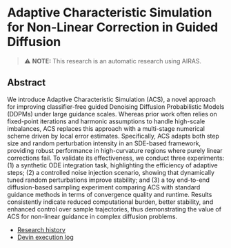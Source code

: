 # Adaptive Characteristic Simulation for Non-Linear Correction in Guided Diffusion
> ⚠️ **NOTE:** This research is an automatic research using AIRAS.
## Abstract
We introduce Adaptive Characteristic Simulation (ACS), a novel approach for improving classifier-free guided Denoising Diffusion Probabilistic Models (DDPMs) under large guidance scales. Whereas prior work often relies on fixed-point iterations and harmonic assumptions to handle high-scale imbalances, ACS replaces this approach with a multi-stage numerical scheme driven by local error estimates. Specifically, ACS adapts both step size and random perturbation intensity in an SDE-based framework, providing robust performance in high-curvature regions where purely linear corrections fail. To validate its effectiveness, we conduct three experiments: (1) a synthetic ODE integration task, highlighting the efficiency of adaptive steps; (2) a controlled noise injection scenario, showing that dynamically tuned random perturbations improve stability; and (3) a toy end-to-end diffusion-based sampling experiment comparing ACS with standard guidance methods in terms of convergence quality and runtime. Results consistently indicate reduced computational burden, better stability, and enhanced control over sample trajectories, thus demonstrating the value of ACS for non-linear guidance in complex diffusion problems.

- [Research history](https://github.com/auto-res2/experiment_script_matsuzawa/blob/base-branch-3/.research/research_history.json)
- [Devin execution log](https://app.devin.ai/sessions/e7a44c12721a4f3cb14ba95e84dc134a)